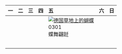 | 一   | 二   | 三   | 四   | 五                                                                                                                                                                                            | 六   | 日   |
|:----|:----|:----|:----|:---------------------------------------------------------------------------------------------------------------------------------------------------------------------------------------------|:----|:----|
|     |     |     |     | [![](https://www.bing.com/th?id=OHR.Schmetterlingswiese_ZH-CN3740804088_320x240.jpg '德国草地上的蝴蝶')](https://www.bing.com/th?id=OHR.Schmetterlingswiese_ZH-CN3740804088_UHD.jpg)<br>0301<br>蝶舞翩跹 |     |     |
|     |     |     |     |                                                                                                                                                                                              |     |     |
|     |     |     |     |                                                                                                                                                                                              |     |     |
|     |     |     |     |                                                                                                                                                                                              |     |     |
|     |     |     |     |                                                                                                                                                                                              |     |     |
|     |     |     |     |                                                                                                                                                                                              |     |     |